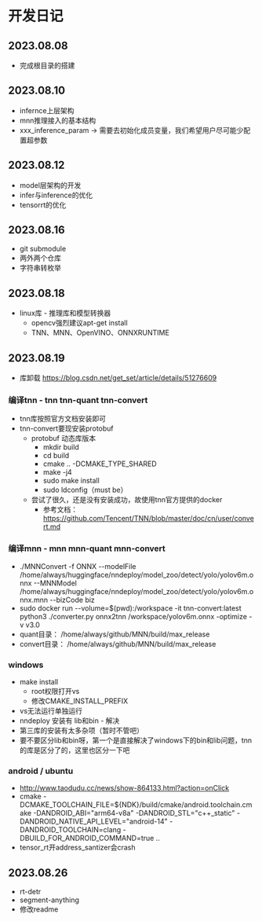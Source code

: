 # 开发日记

## 2023.08.08
+ 完成根目录的搭建

## 2023.08.10
+ infernce上层架构
+ mnn推理接入的基本结构
+ xxx_inference_param -> 需要去初始化成员变量，我们希望用户尽可能少配置超参数

## 2023.08.12
+ model层架构的开发
+ infer与inference的优化
+ tensorrt的优化

## 2023.08.16
+ git submodule
+ 两外两个仓库
+ 字符串转枚举

## 2023.08.18
+ linux库 - 推理库和模型转换器
  + opencv强烈建议apt-get install
  + TNN、MNN、OpenVINO、ONNXRUNTIME

## 2023.08.19
+ 库卸载 https://blog.csdn.net/get_set/article/details/51276609
### 编译tnn - tnn tnn-quant tnn-convert
+ tnn库按照官方文档安装即可
+ tnn-convert要现安装protobuf
  + protobuf 动态库版本
    + mkdir build
    + cd build
    + cmake .. -DCMAKE_TYPE_SHARED
    + make -j4
    + sudo make install
    + sudo ldconfig（must be）
  + 尝试了很久，还是没有安装成功，故使用tnn官方提供的docker 
    + 参考文档：https://github.com/Tencent/TNN/blob/master/doc/cn/user/convert.md
### 编译mnn - mnn mnn-quant mnn-convert
+ ./MNNConvert -f ONNX --modelFile /home/always/huggingface/nndeploy/model_zoo/detect/yolo/yolov6m.onnx --MNNModel /home/always/huggingface/nndeploy/model_zoo/detect/yolo/yolov6m.onnx.mnn --bizCode biz
+ sudo docker run --volume=$(pwd):/workspace -it tnn-convert:latest python3 ./converter.py onnx2tnn /workspace/yolov6m.onnx -optimize -v v3.0 
+ quant目录： /home/always/github/MNN/build/max_release
+ convert目录： /home/always/github/MNN/build/max_release

### windows
+ make install
  + root权限打开vs
  + 修改CMAKE_INSTALL_PREFIX
+ vs无法运行单独运行
+ nndeploy 安装有 lib和bin - 解决
+ 第三库的安装有太多杂项（暂时不管吧）
+ 要不要区分lib和bin呀，第一个是直接解决了windows下的bin和lib问题，tnn的库是区分了的，这里也区分一下吧

### android / ubuntu
+ http://www.taodudu.cc/news/show-864133.html?action=onClick
+ cmake -DCMAKE_TOOLCHAIN_FILE=${NDK}/build/cmake/android.toolchain.cmake -DANDROID_ABI="arm64-v8a" -DANDROID_STL="c++_static" -DANDROID_NATIVE_API_LEVEL="android-14" -DANDROID_TOOLCHAIN=clang -DBUILD_FOR_ANDROID_COMMAND=true ..
+ tensor_rt开address_santizer会crash

## 2023.08.26
+ rt-detr
+ segment-anything
+ 修改readme